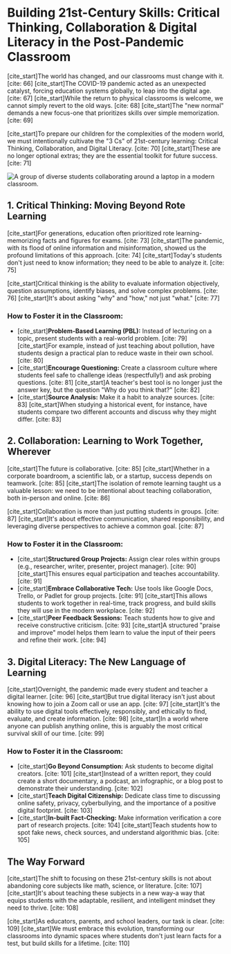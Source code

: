 # Building 21st-Century Skills: Critical Thinking, Collaboration & Digital Literacy in the Post-Pandemic Classroom

[cite_start]The world has changed, and our classrooms must change with it. [cite: 66] [cite_start]The COVID-19 pandemic acted as an unexpected catalyst, forcing education systems globally, to leap into the digital age. [cite: 67] [cite_start]While the return to physical classrooms is welcome, we cannot simply revert to the old ways. [cite: 68] [cite_start]The "new normal" demands a new focus-one that prioritizes skills over simple memorization. [cite: 69]

[cite_start]To prepare our children for the complexities of the modern world, we must intentionally cultivate the "3 Cs" of 21st-century learning: Critical Thinking, Collaboration, and Digital Literacy. [cite: 70] [cite_start]These are no longer optional extras; they are the essential toolkit for future success. [cite: 71]

![A group of diverse students collaborating around a laptop in a modern classroom.](https://images.unsplash.com/photo-1522202176988-66273c2fd55f?q=80&w=2071&auto=format&fit=crop)

## 1. Critical Thinking: Moving Beyond Rote Learning

[cite_start]For generations, education often prioritized rote learning-memorizing facts and figures for exams. [cite: 73] [cite_start]The pandemic, with its flood of online information and misinformation, showed us the profound limitations of this approach. [cite: 74] [cite_start]Today's students don't just need to know information; they need to be able to analyze it. [cite: 75]

[cite_start]Critical thinking is the ability to evaluate information objectively, question assumptions, identify biases, and solve complex problems. [cite: 76] [cite_start]It's about asking "why" and "how," not just "what." [cite: 77]

### How to Foster it in the Classroom:
* [cite_start]**Problem-Based Learning (PBL):** Instead of lecturing on a topic, present students with a real-world problem. [cite: 79] [cite_start]For example, instead of just teaching about pollution, have students design a practical plan to reduce waste in their own school. [cite: 80]
* [cite_start]**Encourage Questioning:** Create a classroom culture where students feel safe to challenge ideas (respectfully!) and ask probing questions. [cite: 81] [cite_start]A teacher's best tool is no longer just the answer key, but the question "Why do you think that?" [cite: 82]
* [cite_start]**Source Analysis:** Make it a habit to analyze sources. [cite: 83] [cite_start]When studying a historical event, for instance, have students compare two different accounts and discuss why they might differ. [cite: 83]

## 2. Collaboration: Learning to Work Together, Wherever

[cite_start]The future is collaborative. [cite: 85] [cite_start]Whether in a corporate boardroom, a scientific lab, or a startup, success depends on teamwork. [cite: 85] [cite_start]The isolation of remote learning taught us a valuable lesson: we need to be intentional about teaching collaboration, both in-person and online. [cite: 86]

[cite_start]Collaboration is more than just putting students in groups. [cite: 87] [cite_start]It's about effective communication, shared responsibility, and leveraging diverse perspectives to achieve a common goal. [cite: 87]

### How to Foster it in the Classroom:
* [cite_start]**Structured Group Projects:** Assign clear roles within groups (e.g., researcher, writer, presenter, project manager). [cite: 90] [cite_start]This ensures equal participation and teaches accountability. [cite: 91]
* [cite_start]**Embrace Collaborative Tech:** Use tools like Google Docs, Trello, or Padlet for group projects. [cite: 91] [cite_start]This allows students to work together in real-time, track progress, and build skills they will use in the modern workplace. [cite: 92]
* [cite_start]**Peer Feedback Sessions:** Teach students how to give and receive constructive criticism. [cite: 93] [cite_start]A structured "praise and improve" model helps them learn to value the input of their peers and refine their work. [cite: 94]

## 3. Digital Literacy: The New Language of Learning

[cite_start]Overnight, the pandemic made every student and teacher a digital learner. [cite: 96] [cite_start]But true digital literacy isn't just about knowing how to join a Zoom call or use an app. [cite: 97] [cite_start]It's the ability to use digital tools effectively, responsibly, and ethically to find, evaluate, and create information. [cite: 98] [cite_start]In a world where anyone can publish anything online, this is arguably the most critical survival skill of our time. [cite: 99]

### How to Foster it in the Classroom:
* [cite_start]**Go Beyond Consumption:** Ask students to become digital creators. [cite: 101] [cite_start]Instead of a written report, they could create a short documentary, a podcast, an infographic, or a blog post to demonstrate their understanding. [cite: 102]
* [cite_start]**Teach Digital Citizenship:** Dedicate class time to discussing online safety, privacy, cyberbullying, and the importance of a positive digital footprint. [cite: 103]
* [cite_start]**In-built Fact-Checking:** Make information verification a core part of research projects. [cite: 104] [cite_start]Teach students how to spot fake news, check sources, and understand algorithmic bias. [cite: 105]

## The Way Forward

[cite_start]The shift to focusing on these 21st-century skills is not about abandoning core subjects like math, science, or literature. [cite: 107] [cite_start]It's about teaching these subjects in a new way-a way that equips students with the adaptable, resilient, and intelligent mindset they need to thrive. [cite: 108]

[cite_start]As educators, parents, and school leaders, our task is clear. [cite: 109] [cite_start]We must embrace this evolution, transforming our classrooms into dynamic spaces where students don't just learn facts for a test, but build skills for a lifetime. [cite: 110]